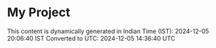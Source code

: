 # My Project

This content is dynamically generated in Indian Time (IST): 2024-12-05 20:06:40 IST
Converted to UTC: 2024-12-05 14:36:40 UTC
